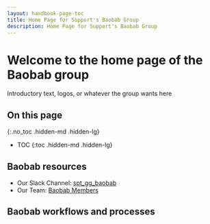 ```yaml
---
layout: handbook-page-toc
title: Home Page for Support's Baobab Group
description: Home Page for Support's Baobab Group
---
```


<!-- Search for all occurences of NAME and replace them with the group's name.
     Search for all occurences of URL HERE and replace them with the appropriate url -->

# Welcome to the home page of the Baobab group

Introductory text, logos, or whatever the group wants here

## On this page
{:.no_toc .hidden-md .hidden-lg}

- TOC
{:toc .hidden-md .hidden-lg}

## Baobab resources

- Our Slack Channel: [spt_gg_baobab](https://gitlab.slack.com/archives/C03C9DU3ED8)
- Our Team: [Baobab Members](https://gitlab-com.gitlab.io/support/team/sgg.html?search=baobab)

## Baobab workflows and processes

